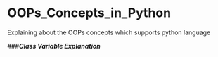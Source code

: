 # OOPs_Concepts_in_Python
Explaining about the OOPs concepts which supports python language

###***Class Variable Explanation***

  
